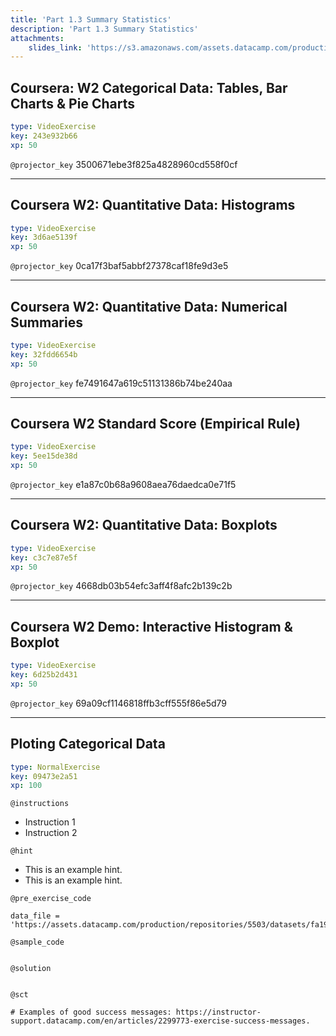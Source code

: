 ```yaml
---
title: 'Part 1.3 Summary Statistics'
description: 'Part 1.3 Summary Statistics'
attachments:
    slides_link: 'https://s3.amazonaws.com/assets.datacamp.com/production/course_22747/slides/chapter5.pdf'
---
```


## Coursera: W2 Categorical Data: Tables, Bar Charts & Pie Charts

```yaml
type: VideoExercise
key: 243e932b66
xp: 50
```

`@projector_key`
3500671ebe3f825a4828960cd558f0cf

---

## Coursera W2: Quantitative Data: Histograms

```yaml
type: VideoExercise
key: 3d6ae5139f
xp: 50
```

`@projector_key`
0ca17f3baf5abbf27378caf18fe9d3e5

---

## Coursera W2: Quantitative Data: Numerical Summaries

```yaml
type: VideoExercise
key: 32fdd6654b
xp: 50
```

`@projector_key`
fe7491647a619c51131386b74be240aa

---

## Coursera W2 Standard Score (Empirical Rule)

```yaml
type: VideoExercise
key: 5ee15de38d
xp: 50
```

`@projector_key`
e1a87c0b68a9608aea76daedca0e71f5

---

## Coursera W2: Quantitative Data: Boxplots

```yaml
type: VideoExercise
key: c3c7e87e5f
xp: 50
```

`@projector_key`
4668db03b54efc3aff4f8afc2b139c2b

---

## Coursera W2 Demo: Interactive Histogram & Boxplot

```yaml
type: VideoExercise
key: 6d25b2d431
xp: 50
```

`@projector_key`
69a09cf1146818ffb3cff555f86e5d79

---

## Ploting Categorical Data

```yaml
type: NormalExercise
key: 09473e2a51
xp: 100
```

<!-- Guidelines for contexts: https://instructor-support.datacamp.com/en/articles/2375526-course-coding-exercises. -->

`@instructions`
<!-- Guidelines for instructions https://instructor-support.datacamp.com/en/articles/2375526-course-coding-exercises. -->
- Instruction 1
- Instruction 2

`@hint`
<!-- Examples of good hints: https://instructor-support.datacamp.com/en/articles/2379164-hints-best-practices. -->
- This is an example hint.
- This is an example hint.

`@pre_exercise_code`
```{python}
data_file = 'https://assets.datacamp.com/production/repositories/5503/datasets/fa19780a7b011d9b009e8bff8e99922a8ee2eb90/housing_prices_data.csv'
```

`@sample_code`
```{python}

```

`@solution`
```{python}

```

`@sct`
```{python}
# Examples of good success messages: https://instructor-support.datacamp.com/en/articles/2299773-exercise-success-messages.
```
